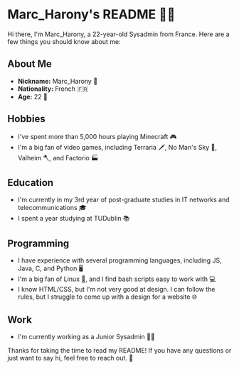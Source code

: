 # Marc_Harony's README 👨‍💻

Hi there, I'm Marc_Harony, a 22-year-old Sysadmin from France. Here are a few things you should know about me:

## About Me

- **Nickname:** Marc_Harony 🤵
- **Nationality:** French 🇫🇷
- **Age:** 22 🎂

## Hobbies

- I've spent more than 5,000 hours playing Minecraft 🎮
- I'm a big fan of video games, including Terraria 🗡️, No Man's Sky 🚀, Valheim 🪓, and Factorio 🏭

## Education

- I'm currently in my 3rd year of post-graduate studies in IT networks and telecommunications 🎓
- I spent a year studying at TUDublin 📚

## Programming

- I have experience with several programming languages, including JS, Java, C, and Python 🖥️
- I'm a big fan of Linux 🐧, and I find bash scripts easy to work with 💻
- I know HTML/CSS, but I'm not very good at design. I can follow the rules, but I struggle to come up with a design for a website 🌐

## Work

- I'm currently working as a Junior Sysadmin 👨‍💼

Thanks for taking the time to read my README! If you have any questions or just want to say hi, feel free to reach out. 👋
